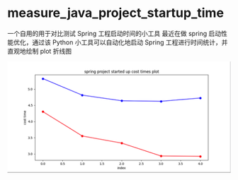 # measure_java_project_startup_time

一个自用的用于对比测试 Spring 工程启动时间的小工具
最近在做 spring 启动性能优化，通过该 Python 小工具可以自动化地启动 Spring 工程进行时间统计，并直观地绘制 plot 折线图

![测试对比](measure_spring_time%2Fimg%2Ftest.png)
